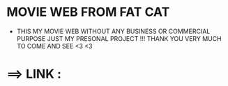 # MOVIE WEB FROM FAT CAT 
 
  - THIS MY MOVIE WEB WITHOUT ANY BUSINESS OR COMMERCIAL PURPOSE 
  JUST MY PRESONAL PROJECT !!! THANK YOU VERY MUCH TO COME AND SEE <3 <3 
  
  # ==> LINK : 
 


